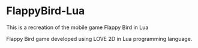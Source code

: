 # FlappyBird-Lua
This is a recreation of the mobile game Flappy Bird in Lua

Flappy Bird game developed using LOVE 2D in Lua programming language.
